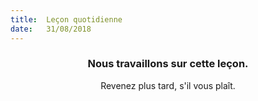 ```yaml
---
title:  Leçon quotidienne
date:   31/08/2018
---
```


### <center>Nous travaillons sur cette leçon.</center>
<center>Revenez plus tard, s'il vous plaît.</center>